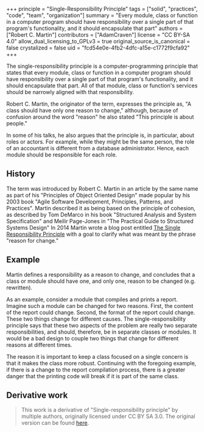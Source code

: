 +++
principle = "Single-Responsibility Principle"
tags = ["solid", "practices", "code", "team", "organization"]
summary = "Every module, class or function in a computer program should have responsibility over a single part of that program's functionality, and it should encapsulate that part"
authors = ["Robert C. Martin"]
contributors = ["AdamCraven"]
license = "CC BY-SA 4.0"
allow_dual_licensing_to_GPLv3 = true
original_source_is_canonical = false
crystalized = false
uid = "fcd54e0e-4fb2-4dfc-a15e-c1772f9cfa92"
+++

The single-responsibility principle is a computer-programming principle that states that every module, class or function in a computer program should have responsibility over a single part of that program's functionality, and it should encapsulate that part. All of that module, class or function's services should be narrowly aligned with that responsibility.

Robert C. Martin, the originator of the term, expresses the principle as, "A class should have only one reason to change," although, because of confusion around the word "reason" he also stated "This principle is about people."

In some of his talks, he also argues that the principle is, in particular, about roles or actors. For example, while they might be the same person, the role of an accountant is different from a database administrator. Hence, each module should be responsible for each role.

## History
The term was introduced by Robert C. Martin in an article by the same name as part of his "Principles of Object Oriented Design" made popular by his 2003 book "Agile Software Development, Principles, Patterns, and Practices". Martin described it as being based on the principle of cohesion, as described by Tom DeMarco in his book "Structured Analysis and System Specification" and Meilir Page-Jones in "The Practical Guide to Structured Systems Design" In 2014 Martin wrote a blog post entitled [The Single Responsibility Principle](https://blog.cleancoder.com/uncle-bob/2014/05/08/SingleReponsibilityPrinciple.html) with a goal to clarify what was meant by the phrase "reason for change."


## Example

Martin defines a responsibility as a reason to change, and concludes that a class or module should have one, and only one, reason to be changed (e.g. rewritten).

As an example, consider a module that compiles and prints a report. Imagine such a module can be changed for two reasons. First, the content of the report could change. Second, the format of the report could change. These two things change for different causes. The single-responsibility principle says that these two aspects of the problem are really two separate responsibilities, and should, therefore, be in separate classes or modules. It would be a bad design to couple two things that change for different reasons at different times.

The reason it is important to keep a class focused on a single concern is that it makes the class more robust. Continuing with the foregoing example, if there is a change to the report compilation process, there is a greater danger that the printing code will break if it is part of the same class.

## Derivative work

> This work is a derivative of "Single-responsibility principle" by multiple authors, originally licensed under CC BY SA 3.0. The original version can be found [here](https://en.wikipedia.org/wiki/Single-responsibility_principle2).